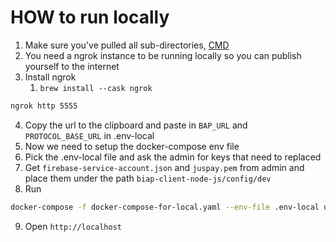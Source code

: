 # HOW to run locally

1) Make sure you've pulled all
   sub-directories, [CMD](https://stackoverflow.com/questions/1030169/pull-latest-changes-for-all-git-submodules)
2) You need a ngrok instance to be running locally so you can publish yourself to the internet
3) Install ngrok
    1) `brew install --cask ngrok`

```bash
ngrok http 5555
```

4) Copy the url to the clipboard and paste in `BAP_URL` and `PROTOCOL_BASE_URL` in .env-local
5) Now we need to setup the docker-compose env file
6) Pick the .env-local file and ask the admin for keys that need to replaced
7) Get `firebase-service-account.json` and `juspay.pem` from admin and place them under the
   path `biap-client-node-js/config/dev`
8) Run

```bash
docker-compose -f docker-compose-for-local.yaml --env-file .env-local up -d
``` 

9) Open `http://localhost`